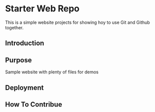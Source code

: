 # Starter Web Repo

This is a simple website projects for showing hoy to use Git and Github together. 

## Introduction

## Purpose

Sample website with plenty of files for demos

## Deployment

## How To Contribue
